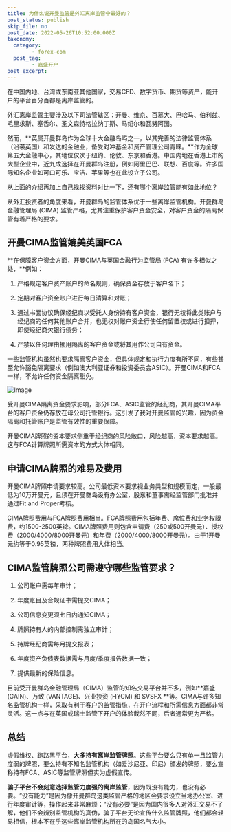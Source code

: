 ```yaml
---
title: 为什么说开曼监管是外汇离岸监管中最好的？
post_status: publish
skip_file: no
post_date: 2022-05-26T10:52:00.000Z
taxonomy:
  category:
        - forex-com
  post_tag:
        - 嘉盛开户
post_excerpt: 
---
```

在中国内地、台湾或东南亚其他国家，交易CFD、数字货币、期货等资产，能开户的平台百分百都是离岸监管的。

外汇离岸监管主要涉及以下司法管辖区：开曼、维京、百慕大、巴哈马、伯利兹、毛里求斯、塞舌尔、圣文森特格拉纳丁斯、马绍尔和瓦努阿图。

然而，**英属开曼群岛作为全球十大金融岛屿之一，以其完善的法律监管体系（沿袭英国）和发达的金融业，备受对冲基金和资产管理公司青睐。**作为全球第五大金融中心，其地位仅次于纽约、伦敦、东京和香港。中国内地在香港上市的大型企业中，近九成选择在开曼群岛注册，例如阿里巴巴、联想、百度等。许多国际知名企业如可口可乐、宝洁、苹果等也在此设立子公司。

从上面的介绍再加上自己找找资料对比一下，还有哪个离岸监管能有如此地位？

从外汇投资者的角度来看，开曼群岛的监管体系优于一些离岸监管机构。开曼群岛金融管理局 (CIMA) 监管严格，尤其注重保护客户资金安全，对客户资金的隔离保管有着严格的要求。

## 开曼CIMA监管媲美英国FCA

**在保障客户资金方面，开曼CIMA与英国金融行为监管局 (FCA) 有许多相似之处，**例如：

1. 严格规定客户资产账户的命名规则，确保资金存放于客户名下；

1. 定期对客户资金账户进行每日清算和对账；

1. 通过书面协议确保经纪商以受托人身份持有客户资金，银行无权将此类账户与经纪商的任何其他账户合并，也无权对账户资金行使任何留置权或进行扣押，即使经纪商欠银行债务；

1. 严禁以任何理由挪用隔离的客户资金或将其用作公司自有资金。

一些监管机构虽然也要求隔离客户资金，但具体规定和执行力度有所不同，有些甚至允许豁免隔离要求（例如澳大利亚证券和投资委员会ASIC）。开曼CIMA和FCA一样，不允许任何资金隔离豁免。

![Image](https://prod-files-secure.s3.us-west-2.amazonaws.com/39ed1227-6d7d-4570-be36-9ccd4a2c4241/bd849744-3fcb-4a37-8312-357962c8f065/image.png?X-Amz-Algorithm=AWS4-HMAC-SHA256&X-Amz-Content-Sha256=UNSIGNED-PAYLOAD&X-Amz-Credential=ASIAZI2LB4665NHSG2UP%2F20251007%2Fus-west-2%2Fs3%2Faws4_request&X-Amz-Date=20251007T101343Z&X-Amz-Expires=3600&X-Amz-Security-Token=IQoJb3JpZ2luX2VjEAoaCXVzLXdlc3QtMiJGMEQCIDawUEoNTVvAtv%2FZgYiFhFOqEWfk41NritLt6vAKUkpEAiBbgobQmfhWJntdSwE5lVzqj3TbSQe53jan%2FCFrVTOMaiqIBAij%2F%2F%2F%2F%2F%2F%2F%2F%2F%2F8BEAAaDDYzNzQyMzE4MzgwNSIMqJw45wXJY10xLS39KtwDq4gJuZ2pt3HDW9pLVBriaL0gudvnAwh064pGsxhbuYvZIBQYXfY3dGsnMC39H6HLvjvIDGNnIXxTch0bXSrmopymzP4dwqwDZY%2B2BHlc3r0U08KE6IedOux0m4vdKvGVUcfS3WgkP0gm9Jr%2Fz%2FPNov3ED7BPPGWjqfnEMWKDe%2BJbxbTgdRFBwC0n40hq2m%2BSvUmKgpzx7%2Bx6ZQT2t12V5WeQCMTK7xSqb7%2BC%2BXZr6LTXR8INJdxBuhLi3Q45DMQEznBgAhqm9osP38YTIToRUPnASEB5w798VCD0jlnKQ4zatFuDByvrCVPQVvVDMhjU71RGgXqQrjNgpfw1CIVxq7WgzzhNfcQtkrYA1iQ0WcgfDprCzaYC3I11YflMy%2FZ5iRwmRzNRNI7EgF1OrHI6O2P%2BexNFamUagsx6QM0%2B4l1Hwvvxt4yqOC0wB5MGK1WnRCP5Ff8JI8Bh8W2YEAp7OSBtFXMNGKWy6wYiasSU8I4eRopzw7HaaExq9bybdpUr3fm0naECnZjzmxci7sV8eqtrtpqpnZgBORZ6FVU6oDgOeG8nPdCbKfFH%2B%2BNggrEaj3na%2FI4xhpJnrL8%2BL84PLAfM79ZlQbWo014rMPKUHDUNAATNnoSir6FCTSkw9bqTxwY6pgFiH%2BfJQc1OhWpyEP%2B4oEbWDjchuurOu3GOfwmZHPGQvSG%2BtVYoaRoZ1F4xuiJxSyk2NAJVWimjqPITzhdr28ZamzjMEP8oju09A0GkYVbMAFPspHTGoqJSXZvEReZDWfWrxJrzSIflejUOOgT0%2BEzalLL9iI3wzShkY8Df%2FQ3rlKsvw%2BJ7xUY2JthHkS0KTe02yREEAqegs49zSEgl8Kk1vZYRo0ou&X-Amz-Signature=8904891ee0d8055ef733177b33f6215514c5cc3f826025a09031f84c4e408598&X-Amz-SignedHeaders=host&x-amz-checksum-mode=ENABLED&x-id=GetObject)

受开曼CIMA隔离资金要求影响，部分FCA、ASIC监管的经纪商，其开曼CIMA平台的客户资金仍存放在母公司托管银行。这引发了我对开曼监管的兴趣，因为资金隔离和托管账户是监管有效性的重要保障。

开曼CIMA牌照的资本要求侧重于经纪商的风险敞口，风险越高，资本要求越高。这与FCA计算牌照所需资本的方式大体相同。

## **申请CIMA牌照的难易及费用**

开曼CIMA牌照申请要求较高。公司最低资本要求视业务类型和规模而定，一般最低为10万开曼元，且须在开曼群岛设有办公室，股东和董事需经监管部门批准并通过Fit and Proper考核。

CIMA牌照费用与FCA牌照费用相当。FCA牌照费用包括年费、席位费和业务权限费，约1500-2500英镑。CIMA牌照费用则包含申请费（250或500开曼元）、授权费（2000/4000/8000开曼元）和年费（2000/4000/8000开曼元）。由于1开曼元约等于0.95英镑，两种牌照费用大体相当。

## CIMA监管牌照公司需遵守哪些监管要求？

1. 公司账户需每年审计；

1. 年度账目及合规证书需提交CIMA；

1. 公司信息变更须七日内通知CIMA；

1. 牌照持有人的内部控制需独立审计；

1. 持牌经纪商需每月提交报表；

1. 年度资产负债表数据需与月度/季度报告数据一致；

1. 提供最新的保险信息。

目前受开曼群岛金融管理局（CIMA）监管的知名交易平台并不多，例如**嘉盛 (GAIN)、万致 (VANTAGE)、兴业投资 (HYCM) 和 SVSFX **等。CIMA与许多知名监管机构一样，采取有利于客户的监管措施，在开户流程和所需信息方面都非常灵活。这一点与在英国或瑞士监管下开户的体验截然不同，后者通常更为严格。

## 总结

虚假维权、跑路黑平台，**大多持有离岸监管牌照**。这些平台要么只有单一且监管力度弱的牌照，要么持有不知名监管机构（如爱沙尼亚、印尼）颁发的牌照，要么宣称持有FCA、ASIC等监管牌照但实为虚假宣传。

**骗子平台不会刻意选择监管力度强的离岸监管**，因为既没有能力，也没有必要。“没有能力”是因为像开曼群岛这类监管严格的地区会要求设立当地办公室、进行年度审计等，操作起来非常麻烦；“没有必要”是因为国内很多人对外汇交易不了解，他们不会辨别监管机构的真伪，骗子平台无论宣传什么监管牌照，他们都会轻易相信，根本不在乎这些离岸监管机构所在的岛国名气大小。